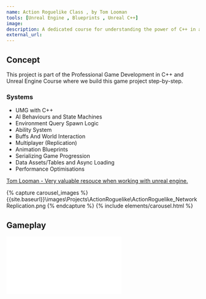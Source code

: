 ```yaml
---
name: Action Roguelike Class , by Tom Looman
tools: [Unreal Engine , Blueprints , Unreal C++]
image: 
description: A dedicated course for understanding the power of C++ in a very powerful engine (Unreal Engine).
external_url:
---
```


## Concept

This project is part of the Professional Game Development in C++ and Unreal Engine Course where we build this game project step-by-step.

### Systems 

* UMG with C++
* AI Behaviours and State Machines
* Environment Query Spawn Logic
* Ability System
* Buffs And World Interaction
* Multiplayer (Replication)
* Animation Blueprints
* Serializing Game Progression
* Data Assets/Tables and Async Loading
* Performance Optimisations

[Tom Looman - Very valuable resouce when working with unreal engine.](https://www.tomlooman.com/)

{% capture carousel_images %}
{{site.baseurl}}\images\Projects\ActionRoguelike\ActionRoguelike_NetworkReplication.png
{% endcapture %}
{% include elements/carousel.html %}

## Gameplay


<div class="video">
  <iframe src="\Portfolio\images\Projects\ActionRoguelike\ActionRoguelike_Gameplay.mp4" frameborder="0" allowfullscreen></iframe>
</div>